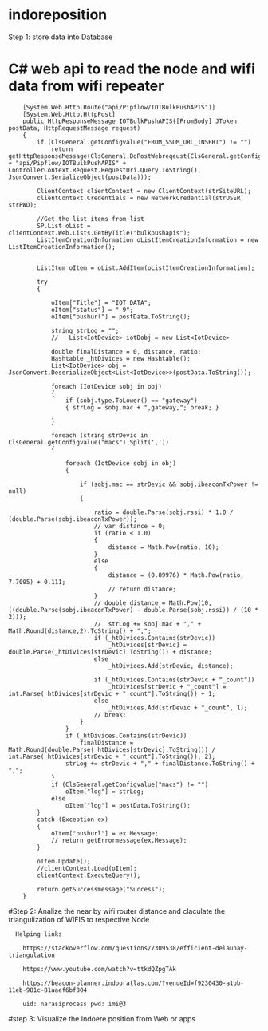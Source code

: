 # indoreposition

 Step 1: store data into Database
  # C# web api to read the node and wifi data from wifi repeater
  
       
        [System.Web.Http.Route("api/Pipflow/IOTBulkPushAPIS")]
        [System.Web.Http.HttpPost]
        public HttpResponseMessage IOTBulkPushAPIS([FromBody] JToken postData, HttpRequestMessage request)
        {
            if (ClsGeneral.getConfigvalue("FROM_SSOM_URL_INSERT") != "")
                return getHttpResponseMessage(ClsGeneral.DoPostWebreqeust(ClsGeneral.getConfigvalue("FROM_SSOM_URL") + "api/Pipflow/IOTBulkPushAPIS" + ControllerContext.Request.RequestUri.Query.ToString(), JsonConvert.SerializeObject(postData)));

            ClientContext clientContext = new ClientContext(strSiteURL);
            clientContext.Credentials = new NetworkCredential(strUSER, strPWD);

            //Get the list items from list
            SP.List oList = clientContext.Web.Lists.GetByTitle("bulkpushapis");
            ListItemCreationInformation oListItemCreationInformation = new ListItemCreationInformation();


            ListItem oItem = oList.AddItem(oListItemCreationInformation);

            try
            {

                oItem["Title"] = "IOT DATA";
                oItem["status"] = "-9";
                oItem["pushurl"] = postData.ToString();

                string strLog = "";
                //   List<IotDevice> iotDobj = new List<IotDevice>

                double finalDistance = 0, distance, ratio;
                Hashtable _htDivices = new Hashtable();
                List<IotDevice> obj = JsonConvert.DeserializeObject<List<IotDevice>>(postData.ToString());

                foreach (IotDevice sobj in obj)
                {
                    if (sobj.type.ToLower() == "gateway")
                    { strLog = sobj.mac + ",gateway,"; break; }

                }

                foreach (string strDevic in ClsGeneral.getConfigvalue("macs").Split(','))
                {

                    foreach (IotDevice sobj in obj)
                    {

                        if (sobj.mac == strDevic && sobj.ibeaconTxPower != null)
                        {

                            ratio = double.Parse(sobj.rssi) * 1.0 / (double.Parse(sobj.ibeaconTxPower));
                            // var distance = 0;
                            if (ratio < 1.0)
                            {
                                distance = Math.Pow(ratio, 10);
                            }
                            else
                            {
                                distance = (0.89976) * Math.Pow(ratio, 7.7095) + 0.111;
                                // return distance;
                            }
                            // double distance = Math.Pow(10, ((double.Parse(sobj.ibeaconTxPower) - double.Parse(sobj.rssi)) / (10 * 2)));
                            //  strLog += sobj.mac + "," + Math.Round(distance,2).ToString() + ",";
                            if (_htDivices.Contains(strDevic))
                                _htDivices[strDevic] = double.Parse(_htDivices[strDevic].ToString()) + distance;
                            else
                                _htDivices.Add(strDevic, distance);

                            if (_htDivices.Contains(strDevic + "_count"))
                                _htDivices[strDevic + "_count"] = int.Parse(_htDivices[strDevic + "_count"].ToString()) + 1;
                            else
                                _htDivices.Add(strDevic + "_count", 1);
                            // break;
                        }
                    }
                    if (_htDivices.Contains(strDevic))
                        finalDistance = Math.Round(double.Parse(_htDivices[strDevic].ToString()) / int.Parse(_htDivices[strDevic + "_count"].ToString()), 2);
                    strLog += strDevic + "," + finalDistance.ToString() + ",";
                }
                if (ClsGeneral.getConfigvalue("macs") != "")
                    oItem["log"] = strLog;
                else
                    oItem["log"] = postData.ToString();
            }
            catch (Exception ex)
            {
                oItem["pushurl"] = ex.Message;
                // return getErrormessage(ex.Message);
            }

            oItem.Update();
            //clientContext.Load(oItem);
            clientContext.ExecuteQuery();

            return getSuccessmessage("Success");
        }
        
   #Step 2: Analize the near by wifi router distance and claculate the triangulization of WIFIS to respective Node
  
      Helping links
        
        https://stackoverflow.com/questions/7309538/efficient-delaunay-triangulation
        
        https://www.youtube.com/watch?v=ttkdQZpgTAk
        
        https://beacon-planner.indooratlas.com/?venueId=f9230430-a1bb-11eb-981c-81aaef6bf804
        
        uid: narasiprocess pwd: imi@3
  
   #step 3: Visualize the Indoere position from Web or apps
  
